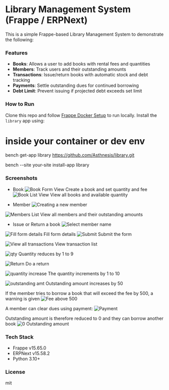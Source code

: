 # Library Management System (Frappe / ERPNext)

This is a simple Frappe-based Library Management System to demonstrate the following:

### Features
- **Books**: Allows a user to add books with rental fees and quantities
- **Members**: Track users and their outstanding amounts
-  **Transactions**: Issue/return books with automatic stock and debt tracking
-  **Payments**: Settle outstanding dues for continued borrowing
-  **Debt Limit**: Prevent issuing if projected debt exceeds set limit

###  How to Run
Clone this repo and follow [Frappe Docker Setup](https://github.com/frappe/frappe_docker) to run locally. Install the `library` app using:

# inside your container or dev env
bench get-app library https://github.com/Asthnesis/library.git

bench --site your-site install-app library


###  Screenshots
- Book
![Book Form View](image-2.png)
Create a book and set quantity and fee
![Book List View](image-1.png)
View all books and available quantity

- Member
![Creating a new member](image-3.png)

![Members List](image-11.png)
View all members and their outstanding amounts

- Issue or Return a book
![Select member name](image-12.png)

![Fill form details](image-13.png)
Fill form details
![Submit](image-14.png)
Submit the form

![View all transactions](image-15.png)
View transaction list

![qty](image-16.png)
Quantity reduces by 1 to 9

![Return](image-17.png)
Do a return

![quantity increase](image-18.png)
The quantity increments by 1 to 10

![outstanding amt](image-19.png)
Outstanding amount increases by 50

If the member tries to borrow a book that will exceed the fee by 500, a warning is given
![Fee above 500](image-20.png)


A member can clear dues using payment:
![Payment](image-21.png)

Outstanding amount is therefore reduced to 0 and they can borrow another book
![0 Outstanding amount](image-22.png)

###  Tech Stack
- Frappe v15.65.0
- ERPNext v15.58.2
- Python 3.10+

### License

mit
